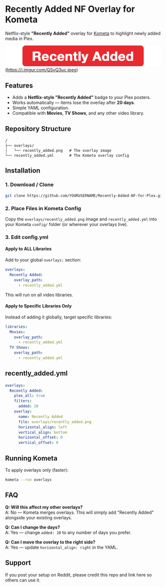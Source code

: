 # Recently Added NF Overlay for Kometa

Netflix-style **"Recently Added"** overlay for [Kometa](https://kometa.wiki) to highlight newly added media in Plex.

![Recently Added Overlay Example](overlays/recently_added.png)(https://i.imgur.com/QSvQ3uc.jpeg)

## Features
- Adds a **Netflix-style "Recently Added"** badge to your Plex posters.
- Works automatically — items lose the overlay after **20 days**.
- Simple YAML configuration.
- Compatible with **Movies**, **TV Shows**, and any other video library.

## Repository Structure
```plaintext
/
├── overlays/
│   └── recently_added.png   # The overlay image
└── recently_added.yml       # The Kometa overlay config
```

## Installation

### 1. Download / Clone
```bash
git clone https://github.com/YOURUSERNAME/Recently-Added-NF-for-Plex.git
```

### 2. Place Files in Kometa Config
Copy the `overlays/recently_added.png` image and `recently_added.yml` into your Kometa `config/` folder (or wherever your overlays live).

### 3. Edit config.yml

#### Apply to ALL Libraries
Add to your global `overlays:` section:

```yaml
overlays:
  Recently Added:
    overlay_path:
      - recently_added.yml
```

This will run on all video libraries.

#### Apply to Specific Libraries Only
Instead of adding it globally, target specific libraries:

```yaml
libraries:
  Movies:
    overlay_path:
      - recently_added.yml
  TV Shows:
    overlay_path:
      - recently_added.yml
```

## recently_added.yml
```yaml
overlays:
  Recently Added:
    plex_all: true
    filters:
      added: 20
    overlay:
      name: Recently Added
      file: overlays/recently_added.png
      horizontal_align: left
      vertical_align: bottom
      horizontal_offset: 0
      vertical_offset: 0
```

## Running Kometa
To apply overlays only (faster):

```bash
kometa --run overlays
```

## FAQ

**Q: Will this affect my other overlays?**  
A: No — Kometa merges overlays. This will simply add "Recently Added" alongside your existing overlays.

**Q: Can I change the days?**  
A: Yes — change `added: 20` to any number of days you prefer.

**Q: Can I move the overlay to the right side?**  
A: Yes — update `horizontal_align: right` in the YAML.

## Support
If you post your setup on Reddit, please credit this repo and link here so others can use it.
